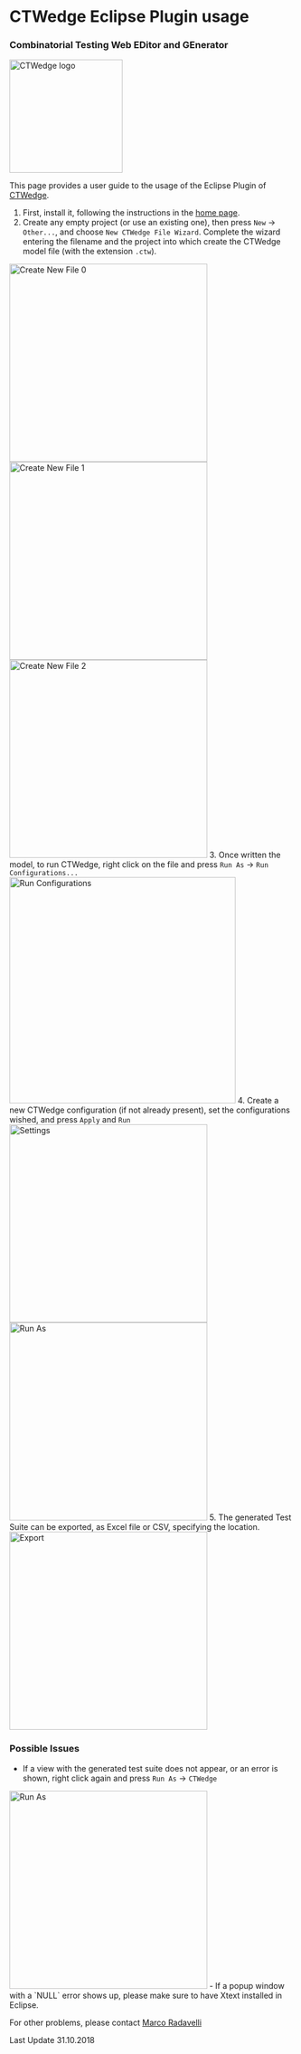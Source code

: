 # CTWedge Eclipse Plugin usage
### Combinatorial Testing Web EDitor and GEnerator
<img src="https://raw.githubusercontent.com/fmselab/ctwedge/master/ctwedge.parent/ctwedge.web/WebRoot/logo.png" width="200" alt="CTWedge logo">

This page provides a user guide to the usage of the Eclipse Plugin of [CTWedge](https://github.com/fmselab/ctwedge).

1. First, install it, following the instructions in the [home page](https://github.com/fmselab/ctwedge).
2. Create any empty project (or use an existing one), then press `New` -> `Other...`, and choose `New CTWedge File Wizard`. Complete the wizard entering the filename and the project into which create the CTWedge model file (with the extension `.ctw`).

<img src="https://fmselab.github.io/ctwedge/images/newFile0.png" width="350" alt="Create New File 0"> <img src="https://fmselab.github.io/ctwedge/images/newFile1.png" width="350" alt="Create New File 1"> <img src="https://fmselab.github.io/ctwedge/images/newFile2.png" width="350" alt="Create New File 2">
3. Once written the model, to run CTWedge, right click on the file and press `Run As` -> `Run Configurations...`
<img src="https://fmselab.github.io/ctwedge/images/runConfigurations.png" width="400" alt="Run Configurations">
4. Create a new CTWedge configuration (if not already present), set the configurations wished, and press `Apply` and `Run`
<img src="https://fmselab.github.io/ctwedge/images/settings.png" width="350" alt="Settings"> <img src="https://fmselab.github.io/ctwedge/images/generatedTS.png" width="350" alt="Run As">
5. The generated Test Suite can be exported, as Excel file or CSV, specifying the location.
<img src="https://fmselab.github.io/ctwedge/images/export.png" width="350" alt="Export" />

### Possible Issues
- If a view with the generated test suite does not appear, or an error is shown, right click again and press `Run As` -> `CTWedge`
<img src="https://fmselab.github.io/ctwedge/images/runas.png" width="350" alt="Run As" />
- If a popup window with a `NULL` error shows up, please make sure to have Xtext installed in Eclipse.

For other problems, please contact [Marco Radavelli](mailto:marco.radavelli@unibg.it)

Last Update 31.10.2018
